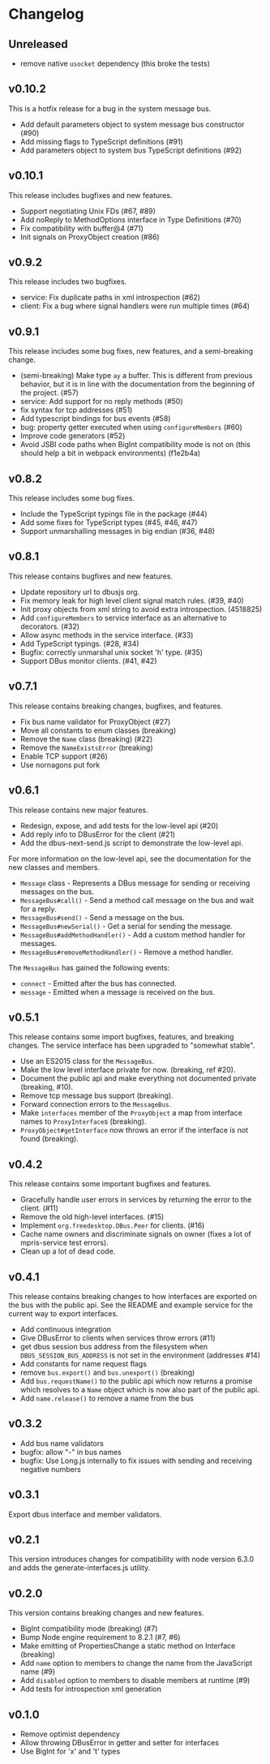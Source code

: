 # Changelog

## Unreleased

* remove native `usocket` dependency (this broke the tests)

## v0.10.2

This is a hotfix release for a bug in the system message bus.

* Add default parameters object to system message bus constructor (#90)
* Add missing flags to TypeScript definitions (#91)
* Add parameters object to system bus TypeScript definitions (#92)

## v0.10.1

This release includes bugfixes and new features.

* Support negotiating Unix FDs (#67, #89)
* Add noReply to MethodOptions interface in Type Definitions (#70)
* Fix compatibility with buffer@4 (#71)
* Init signals on ProxyObject creation (#86)

## v0.9.2

This release includes two bugfixes.

* service: Fix duplicate paths in xml introspection (#62)
* client: Fix a bug where signal handlers were run multiple times (#64)

## v0.9.1

This release includes some bug fixes, new features, and a semi-breaking change.

* (semi-breaking) Make type `ay` a buffer. This is different from previous behavior, but it is in line with the documentation from the beginning of the project. (#57)
* service: Add support for no reply methods (#50)
* fix syntax for tcp addresses (#51)
* Add typescript bindings for bus events (#58)
* bug: property getter executed when using `configureMembers` (#60)
* Improve code generators (#52)
* Avoid JSBI code paths when BigInt compatibility mode is not on (this should help a bit in webpack environments) (f1e2b4a)

## v0.8.2

This release includes some bug fixes.

* Include the TypeScript typings file in the package (#44)
* Add some fixes for TypeScript types (#45, #46, #47)
* Support unmarshalling messages in big endian (#36, #48)

## v0.8.1

This release contains bugfixes and new features.

* Update repository url to dbusjs org.
* Fix memory leak for high level client signal match rules. (#39, #40)
* Init proxy objects from xml string to avoid extra introspection. (4518825)
* Add `configureMembers` to service interface as an alternative to decorators. (#32)
* Allow async methods in the service interface. (#33)
* Add TypeScript typings. (#28, #34)
* Bugfix: correctly unmarshal unix socket 'h' type. (#35)
* Support DBus monitor clients. (#41, #42)

## v0.7.1

This release contains breaking changes, bugfixes, and features.

* Fix bus name validator for ProxyObject (#27)
* Move all constants to enum classes (breaking)
* Remove the `Name` class (breaking) (#22)
* Remove the `NameExistsError` (breaking)
* Enable TCP support (#26)
* Use nornagons put fork

## v0.6.1

This release contains new major features.

* Redesign, expose, and add tests for the low-level api (#20)
* Add reply info to DBusError for the client (#21)
* Add the dbus-next-send.js script to demonstrate the low-level api.

For more information on the low-level api, see the documentation for the new
classes and members.

* `Message` class - Represents a DBus message for sending or receiving messages on the bus.
* `MessageBus#call()` - Send a method call message on the bus and wait for a reply.
* `MessageBus#send()` - Send a message on the bus.
* `MessageBus#newSerial()` - Get a serial for sending the message.
* `MessageBus#addMethodHandler()` - Add a custom method handler for messages.
* `MessageBus#removeMethodHandler()` - Remove a method handler.

The `MessageBus` has gained the following events:

* `connect` - Emitted after the bus has connected.
* `message` - Emitted when a message is received on the bus.

## v0.5.1

This release contains some import bugfixes, features, and breaking changes. The
service interface has been upgraded to "somewhat stable".

* Use an ES2015 class for the `MessageBus`.
* Make the low level interface private for now. (breaking, ref #20).
* Document the public api and make everything not documented private (breaking, #10).
* Remove tcp message bus support (breaking).
* Forward connection errors to the `MessageBus`.
* Make `interfaces` member of the `ProxyObject` a map from interface names to `ProxyInterface`s (breaking).
* `ProxyObject#getInterface` now throws an error if the interface is not found (breaking).

## v0.4.2

This release contains some important bugfixes and features.

* Gracefully handle user errors in services by returning the error to the client. (#11)
* Remove the old high-level interfaces. (#15)
* Implement `org.freedesktop.DBus.Peer` for clients. (#16)
* Cache name owners and discriminate signals on owner (fixes a lot of mpris-service test errors).
* Clean up a lot of dead code.

## v0.4.1

This release contains breaking changes to how interfaces are exported on the bus with the public api. See the README and example service for the current way to export interfaces.

* Add continuous integration
* Give DBusError to clients when services throw errors (#11)
* get dbus session bus address from the filesystem when `DBUS_SESSION_BUS_ADDRESS` is not set in the environment (addresses #14)
* Add constants for name request flags
* remove `bus.export()` and `bus.unexport()` (breaking)
* Add `bus.requestName()` to the public api which now returns a promise which resolves to a `Name` object which is now also part of the public api.
* Add `name.release()` to remove a name from the bus

## v0.3.2

* Add bus name validators
* bugfix: allow "-" in bus names
* bugfix: Use Long.js internally to fix issues with sending and receiving negative numbers

## v0.3.1

Export dbus interface and member validators.

## v0.2.1

This version introduces changes for compatibility with node version 6.3.0 and adds the generate-interfaces.js utility.

## v0.2.0

This version contains breaking changes and new features.

* BigInt compatibility mode (breaking) (#7)
* Bump Node engine requirement to 8.2.1 (#7, #6)
* Make emitting of PropertiesChange a static method on Interface (breaking)
* Add `name` option to members to change the name from the JavaScript name (#9)
* Add `disabled` option to members to disable members at runtime (#9)
* Add tests for introspection xml generation

## v0.1.0

* Remove optimist dependency
* Allow throwing DBusError in getter and setter for interfaces
* Use BigInt for 'x' and 't' types
